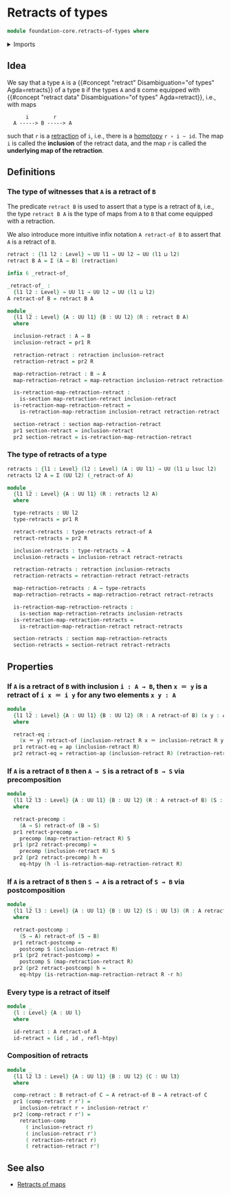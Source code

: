 # Retracts of types

```agda
module foundation-core.retracts-of-types where
```

<details><summary>Imports</summary>

```agda
open import foundation.action-on-identifications-functions
open import foundation.dependent-pair-types
open import foundation.function-extensionality
open import foundation.universe-levels
open import foundation.whiskering-homotopies-composition

open import foundation-core.function-types
open import foundation-core.homotopies
open import foundation-core.identity-types
open import foundation-core.postcomposition-functions
open import foundation-core.precomposition-functions
open import foundation-core.retractions
open import foundation-core.sections
```

</details>

## Idea

We say that a type `A` is a
{{#concept "retract" Disambiguation="of types" Agda=retracts}} of a type `B` if
the types `A` and `B` come equipped with
{{#concept "retract data" Disambiguation="of types" Agda=retract}}, i.e., with
maps

```text
      i        r
  A -----> B -----> A
```

such that `r` is a [retraction](foundation-core.retractions.md) of `i`, i.e.,
there is a [homotopy](foundation-core.homotopies.md) `r ∘ i ~ id`. The map `i`
is called the **inclusion** of the retract data, and the map `r` is called the
**underlying map of the retraction**.

## Definitions

### The type of witnesses that `A` is a retract of `B`

The predicate `retract B` is used to assert that a type is a retract of `B`,
i.e., the type `retract B A` is the type of maps from `A` to `B` that come
equipped with a retraction.

We also introduce more intuitive infix notation `A retract-of B` to assert that
`A` is a retract of `B`.

```agda
retract : {l1 l2 : Level} → UU l1 → UU l2 → UU (l1 ⊔ l2)
retract B A = Σ (A → B) (retraction)

infix 6 _retract-of_

_retract-of_ :
  {l1 l2 : Level} → UU l1 → UU l2 → UU (l1 ⊔ l2)
A retract-of B = retract B A

module _
  {l1 l2 : Level} {A : UU l1} {B : UU l2} (R : retract B A)
  where

  inclusion-retract : A → B
  inclusion-retract = pr1 R

  retraction-retract : retraction inclusion-retract
  retraction-retract = pr2 R

  map-retraction-retract : B → A
  map-retraction-retract = map-retraction inclusion-retract retraction-retract

  is-retraction-map-retraction-retract :
    is-section map-retraction-retract inclusion-retract
  is-retraction-map-retraction-retract =
    is-retraction-map-retraction inclusion-retract retraction-retract

  section-retract : section map-retraction-retract
  pr1 section-retract = inclusion-retract
  pr2 section-retract = is-retraction-map-retraction-retract
```

### The type of retracts of a type

```agda
retracts : {l1 : Level} (l2 : Level) (A : UU l1) → UU (l1 ⊔ lsuc l2)
retracts l2 A = Σ (UU l2) (_retract-of A)

module _
  {l1 l2 : Level} {A : UU l1} (R : retracts l2 A)
  where

  type-retracts : UU l2
  type-retracts = pr1 R

  retract-retracts : type-retracts retract-of A
  retract-retracts = pr2 R

  inclusion-retracts : type-retracts → A
  inclusion-retracts = inclusion-retract retract-retracts

  retraction-retracts : retraction inclusion-retracts
  retraction-retracts = retraction-retract retract-retracts

  map-retraction-retracts : A → type-retracts
  map-retraction-retracts = map-retraction-retract retract-retracts

  is-retraction-map-retraction-retracts :
    is-section map-retraction-retracts inclusion-retracts
  is-retraction-map-retraction-retracts =
    is-retraction-map-retraction-retract retract-retracts

  section-retracts : section map-retraction-retracts
  section-retracts = section-retract retract-retracts
```

## Properties

### If `A` is a retract of `B` with inclusion `i : A → B`, then `x ＝ y` is a retract of `i x ＝ i y` for any two elements `x y : A`

```agda
module _
  {l1 l2 : Level} {A : UU l1} {B : UU l2} (R : A retract-of B) (x y : A)
  where

  retract-eq :
    (x ＝ y) retract-of (inclusion-retract R x ＝ inclusion-retract R y)
  pr1 retract-eq = ap (inclusion-retract R)
  pr2 retract-eq = retraction-ap (inclusion-retract R) (retraction-retract R)
```

### If `A` is a retract of `B` then `A → S` is a retract of `B → S` via precomposition

```agda
module _
  {l1 l2 l3 : Level} {A : UU l1} {B : UU l2} (R : A retract-of B) (S : UU l3)
  where

  retract-precomp :
    (A → S) retract-of (B → S)
  pr1 retract-precomp =
    precomp (map-retraction-retract R) S
  pr1 (pr2 retract-precomp) =
    precomp (inclusion-retract R) S
  pr2 (pr2 retract-precomp) h =
    eq-htpy (h ·l is-retraction-map-retraction-retract R)
```

### If `A` is a retract of `B` then `S → A` is a retract of `S → B` via postcomposition

```agda
module _
  {l1 l2 l3 : Level} {A : UU l1} {B : UU l2} (S : UU l3) (R : A retract-of B)
  where

  retract-postcomp :
    (S → A) retract-of (S → B)
  pr1 retract-postcomp =
    postcomp S (inclusion-retract R)
  pr1 (pr2 retract-postcomp) =
    postcomp S (map-retraction-retract R)
  pr2 (pr2 retract-postcomp) h =
    eq-htpy (is-retraction-map-retraction-retract R ·r h)
```

### Every type is a retract of itself

```agda
module _
  {l : Level} {A : UU l}
  where

  id-retract : A retract-of A
  id-retract = (id , id , refl-htpy)
```

### Composition of retracts

```agda
module _
  {l1 l2 l3 : Level} {A : UU l1} {B : UU l2} {C : UU l3}
  where

  comp-retract : B retract-of C → A retract-of B → A retract-of C
  pr1 (comp-retract r r') =
    inclusion-retract r ∘ inclusion-retract r'
  pr2 (comp-retract r r') =
    retraction-comp
      ( inclusion-retract r)
      ( inclusion-retract r')
      ( retraction-retract r)
      ( retraction-retract r')
```

## See also

- [Retracts of maps](foundation.retracts-of-maps.md)
